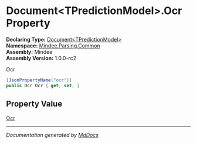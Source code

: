 ﻿<!--  
  <auto-generated>   
    The contents of this file were generated by a tool.  
    Changes to this file may be list if the file is regenerated  
  </auto-generated>   
-->

# Document\<TPredictionModel\>.Ocr Property

**Declaring Type:** [Document\<TPredictionModel\>](../index.md)  
**Namespace:** [Mindee.Parsing.Common](../../index.md)  
**Assembly:** Mindee  
**Assembly Version:** 1.0.0\-rc2

Ocr

```csharp
[JsonPropertyName("ocr")]
public Ocr Ocr { get; set; }
```

## Property Value

[Ocr](../../Ocr/index.md)

___

*Documentation generated by [MdDocs](https://github.com/ap0llo/mddocs)*
